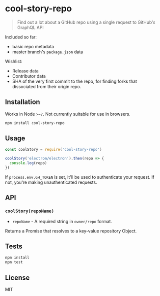 # cool-story-repo 

> Find out a lot about a GitHub repo using a single request to GitHub's GraphQL API

Included so far:

- basic repo metadata
- master branch's `package.json` data

Wishlist:

- Release data
- Contributor data
- SHA of the very first commit to the repo, for finding forks that dissociated from their origin repo.

## Installation

Works in Node `>=7`. Not currently suitable for use in browsers.

```sh
npm install cool-story-repo
```

## Usage

```js
const coolStory = require('cool-story-repo')

coolStory('electron/electron').then(repo => {
  console.log(repo)
})
```

If `process.env.GH_TOKEN` is set, it'll be used to authenticate your request.
If not, you're making unauthenticated requests.

## API

### `coolStory(repoName)`

- `repoName` - A required string in `owner/repo` format.

Returns a Promise that resolves to a key-value repository Object.

## Tests

```sh
npm install
npm test
```

## License

MIT
